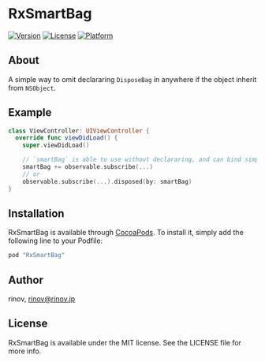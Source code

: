 # RxSmartBag

[![Version](https://img.shields.io/cocoapods/v/RxSmartBag.svg?style=flat)](http://cocoapods.org/pods/RxSmartBag)
[![License](https://img.shields.io/cocoapods/l/RxSmartBag.svg?style=flat)](http://cocoapods.org/pods/RxSmartBag)
[![Platform](https://img.shields.io/cocoapods/p/RxSmartBag.svg?style=flat)](http://cocoapods.org/pods/RxSmartBag)

## About

A simple way to omit declararing `DisposeBag` in anywhere if the object inherit from `NSObject`.

## Example

```swift
class ViewController: UIViewController {
  override func viewDidLoad() {
    super.viewDidLoad()

    // `smartBag` is able to use without declararing, and can bind simply by operator.
    smartBag += observable.subscribe(...)
    // or
    observable.subscribe(...).disposed(by: smartBag)
}
```
## Installation

RxSmartBag is available through [CocoaPods](http://cocoapods.org). To install
it, simply add the following line to your Podfile:

```ruby
pod "RxSmartBag"
```

## Author

rinov, rinov@rinov.jp

## License

RxSmartBag is available under the MIT license. See the LICENSE file for more info.
